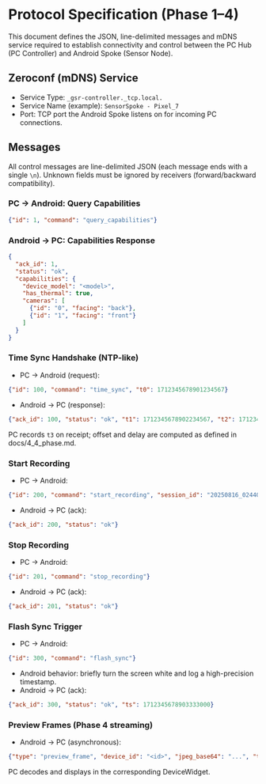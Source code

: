 # Protocol Specification (Phase 1–4)

This document defines the JSON, line-delimited messages and mDNS service required to establish connectivity and control between the PC Hub (PC Controller) and Android Spoke (Sensor Node).

## Zeroconf (mDNS) Service
- Service Type: `_gsr-controller._tcp.local.`
- Service Name (example): `SensorSpoke - Pixel_7`
- Port: TCP port the Android Spoke listens on for incoming PC connections.

## Messages

All control messages are line-delimited JSON (each message ends with a single `\n`). Unknown fields must be ignored by receivers (forward/backward compatibility).

### PC → Android: Query Capabilities
```json
{"id": 1, "command": "query_capabilities"}
```

### Android → PC: Capabilities Response
```json
{
  "ack_id": 1,
  "status": "ok",
  "capabilities": {
    "device_model": "<model>",
    "has_thermal": true,
    "cameras": [
      {"id": "0", "facing": "back"},
      {"id": "1", "facing": "front"}
    ]
  }
}
```

### Time Sync Handshake (NTP-like)
- PC → Android (request):
```json
{"id": 100, "command": "time_sync", "t0": 1712345678901234567}
```
- Android → PC (response):
```json
{"ack_id": 100, "status": "ok", "t1": 1712345678902234567, "t2": 1712345678902235567}
```
PC records `t3` on receipt; offset and delay are computed as defined in docs/4_4_phase.md.

### Start Recording
- PC → Android:
```json
{"id": 200, "command": "start_recording", "session_id": "20250816_024400_<uuid>"}
```
- Android → PC (ack):
```json
{"ack_id": 200, "status": "ok"}
```

### Stop Recording
- PC → Android:
```json
{"id": 201, "command": "stop_recording"}
```
- Android → PC (ack):
```json
{"ack_id": 201, "status": "ok"}
```

### Flash Sync Trigger
- PC → Android:
```json
{"id": 300, "command": "flash_sync"}
```
- Android behavior: briefly turn the screen white and log a high-precision timestamp.
- Android → PC (ack):
```json
{"ack_id": 300, "status": "ok", "ts": 1712345678903333000}
```

### Preview Frames (Phase 4 streaming)
- Android → PC (asynchronous):
```json
{"type": "preview_frame", "device_id": "<id>", "jpeg_base64": "...", "ts": 1712345678904444000}
```
PC decodes and displays in the corresponding DeviceWidget.
